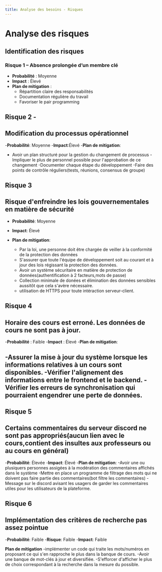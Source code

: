 ```yaml
---
title: Analyse des besoins - Risques
---
```


# Analyse des risques

## Identification des risques



### Risque 1 – Absence prolongée d’un membre clé  

- **Probabilité** : Moyenne  
- **Impact** : Élevé  
- **Plan de mitigation** :  
  - Répartition claire des responsabilités  
  - Documentation régulière du travail  
  - Favoriser le pair programming


## Risque 2 - 
## Modification du processus opérationnel

-**Probabilité**: Moyenne
-**Impact**:Élevé
-**Plan de mitigation**:
  - Avoir un plan structuré pour la gestion du changement de processus
  -Impliquer le plus de personnel possible pour l'approbation de ce changement
  -Documenter chaque étape du développement
  -Faire des points de contrôle réguliers(tests, réunions, consensus de groupe)


## Risque 3
## Risque d'enfreindre les lois gouvernementales en matière de sécurité 

- **Probabilité**: Moyenne
- **Impact**: Élevé
- **Plan de mitigation**:

  - Par la loi, une personne doit être chargée de veiller à la conformité de la protection des données
  - S'assurer que toute l'équipe de développement soit au courant et à jour des lois régissant la protection des données.
  - Avoir un système sécuritaire en matière de protection de données(authentification à 2 facteurs,mots de passe)
  - Collection minimale de donées et élimination des données sensibles aussitôt que cela s'avère nécessaire.
  - utilisation de HTTPS pour toute intéraction serveur-client.

## Risque 4  
## Horaire des cours est erroné. Les données de cours ne sont pas à jour.
-**Probabilité** : Faible
-**Impact** : Élevé
-**Plan de mitigation**:

  -Assurer la mise à jour du système lorsque les informations relatives à un cours sont disponibles.
  -Vérifier l'alignement des informations entre le frontend et le backend.
  -Vérifier les erreurs de synchronisation qui pourraient engendrer une perte de données.
  -


## Risque 5
## Certains commentaires du serveur discord ne sont pas appropriés(aucun lien avec le cours,contient des insultes aux professeurs ou au cours en général)

-**Probabilité**: Élevée
-**Impact**: Élevé
-**Plan de mitigation**:
  -Avoir une ou plusiquers personnes assigées à la modération des commentaires affichés dans le système
  -Mettre en place un programme de filtrage des mots qui ne doivent pas faire partie des commentaires(bot filtre les commentaires)
  -Message sur le discord avisant les usagers de garder les commentaires utiles pour les utilisateurs de la plateforme.



## Risque 6
## Implémentation des critères de recherche pas assez pointue
-**Probabilité**: Faible
-**Risque**: Faible
-**Impact**: Faible

**Plan de mitigation**
  -implémenter un code qui traite les mots/numéros en proposant
  ce qui s'en rapproche le plus dans la banque de cours.
  -Avoir une banque de mot-clés à jour et diversifiée.
  -S'efforcer d'afficher le plus de choix correspondant à la recherche dans la
  mesure du possible.

